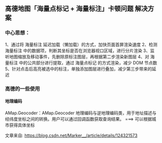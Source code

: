## 高德地图「海量点标记 + 海量标注」卡顿问题 解决方案

### 中心思想：
1、通过将 海量标注 延迟加载（懒加载）的方式，加快页面首屏渲染速度
2、检测 海量标注 中的数据项，判断其坐标是否在浏览器视口区域，进行分片渲染
3、监听地图缩放及移动事件，先删除原标注图层，再根据第二步渲染新图层
4、对 海量标注 中的公共部分进行提取，通过 海量点标记 的方式渲染，减少 DOM 节点数
5、针对点击后高亮被选中的标注，单独添加图层进行叠加，减少第三步带来的延迟

### 高德的一些使用
#### 地理编码
AMap.Geocoder：AMap.Geocoder 地理编码与逆地理编码类，用于地址描述与经纬度坐标之间的转换。用户可以通过回调函数获取查询结果。 ===> 
可以根据城市获得具体坐标



文章来自:
https://blog.csdn.net/Marker__/article/details/124321573